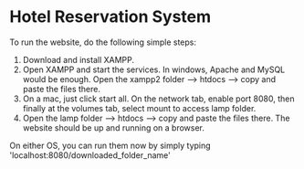 # Hotel Reservation System
 
To run the website, do the following simple steps:

1) Download and install XAMPP.
2) Open XAMPP and start the services. In windows, Apache and MySQL would be enough. Open the xampp2 folder --> htdocs --> copy and paste the files there. 
3) On a mac, just click start all. On the network tab, enable port 8080, then finally at the volumes tab, select mount to access lamp folder. 
4) Open the lamp folder --> htdocs --> copy and paste the files there. The website should be up and running on a browser.

On either OS, you can run them now by simply typing 'localhost:8080/downloaded_folder_name'
